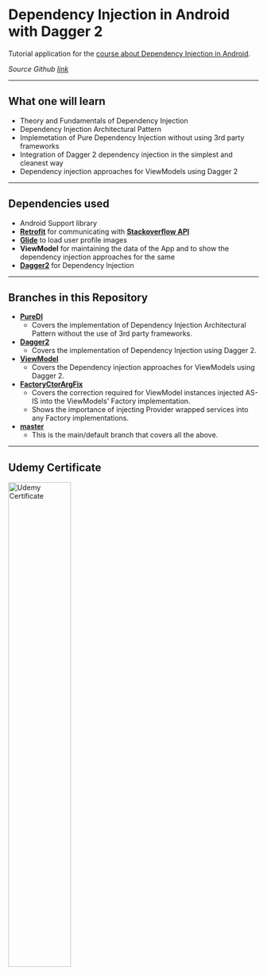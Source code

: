 # Dependency Injection in Android with Dagger 2

Tutorial application for the [course about Dependency Injection in Android](https://www.udemy.com/dependency-injection-in-android-with-dagger).

_Source Github [link](https://github.com/techyourchance/dependency-injection-in-android-course)_

---

## What one will learn

* Theory and Fundamentals of Dependency Injection
* Dependency Injection Architectural Pattern
* Implemetation of Pure Dependency Injection without using 3rd party frameworks
* Integration of Dagger 2 dependency injection in the simplest and cleanest way
* Dependency injection approaches for ViewModels using Dagger 2

---

## Dependencies used

* Android Support library
* **[Retrofit](https://square.github.io/retrofit/)** for communicating with **[Stackoverflow API](https://api.stackexchange.com/docs)**
* **[Glide](https://bumptech.github.io/glide/)** to load user profile images
* **ViewModel** for maintaining the data of the App and to show the dependency injection approaches for the same
* **[Dagger2](https://google.github.io/dagger/)** for Dependency Injection

---

## Branches in this Repository

* **[PureDI](https://github.com/kaushiknsanji/dependency-injection-in-android-course/tree/PureDI)**
	* Covers the implementation of Dependency Injection Architectural Pattern without the use of 3rd party frameworks.
* **[Dagger2](https://github.com/kaushiknsanji/dependency-injection-in-android-course/tree/Dagger2)**
	* Covers the implementation of Dependency Injection using Dagger 2.
* **[ViewModel](https://github.com/kaushiknsanji/dependency-injection-in-android-course/tree/ViewModel)**
	* Covers the Dependency injection approaches for ViewModels using Dagger 2.
* **[FactoryCtorArgFix](https://github.com/kaushiknsanji/dependency-injection-in-android-course/tree/FactoryCtorArgFix)**
	* Covers the correction required for ViewModel instances injected AS-IS into the ViewModels' Factory implementation.
	* Shows the importance of injecting Provider wrapped services into any Factory implementations. 
* **[master](https://github.com/kaushiknsanji/dependency-injection-in-android-course)**
	* This is the main/default branch that covers all the above.
	
---

## Udemy Certificate

<a href="https://www.udemy.com/certificate/UC-2GLLBTSE/">
<img alt="Udemy Certificate" src="https://udemy-certificate.s3.amazonaws.com/image/UC-2GLLBTSE.jpg?l=en_US" width="50%">
</a>
